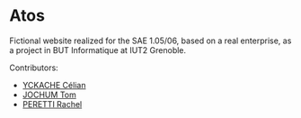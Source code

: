 # Atos
<p>Fictional website realized for the SAE 1.05/06, based on a real enterprise, as a project in BUT Informatique at IUT2 Grenoble.<p>

<p>Contributors:<p>

<ul>
  <li><a href="https://github.com/CelianY">YCKACHE Célian</a></li>
  <li><a href=" ">JOCHUM Tom</a></li>
  <li><a href="https://github.com/lynirl">PERETTI Rachel</a></li>
</ul>
